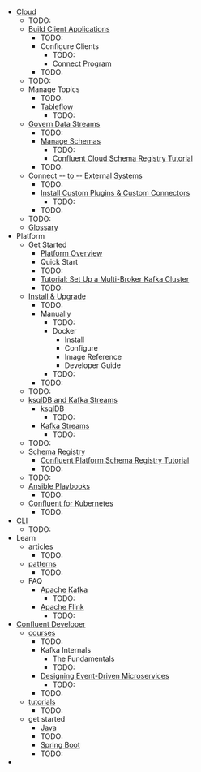 * [Cloud](cloud.overview.md)
  * TODO:
  * [Build Client Applications](client-apps.overview.md)
    * TODO:
    * Configure Clients
      * TODO:
      * [Connect Program](client-apps.connect-w-confluent.md)
    * TODO:
  * TODO:
  * Manage Topics
    * TODO:
    * [Tableflow](topics.tableflow.overview.md)
      * TODO:
  * [Govern Data Streams](stream-governance.index.md)
    * TODO:
    * [Manage Schemas](sr.index.md)
      * TODO:
      * [Confluent Cloud Schema Registry Tutorial](sr.schema_registry_ccloud_tutorial.md)
    * TODO:
  * [Connect -- to -- External Systems](connectors.index.md)
    * TODO:
    * [Install Custom Plugins & Custom Connectors](connectors.bring-your-connector.overview.md)
      * TODO:
    * TODO:
  * TODO:
  * [Glossary](glossary.md)
* Platform
  * Get Started
    * [Platform Overview](platform.current.get-started.platform.md)
    * Quick Start
    * TODO:
    * [Tutorial: Set Up a Multi-Broker Kafka Cluster](platform.current.get-started.tutorial-multi-broker.md)
    * TODO:
  * [Install & Upgrade](platform.current.installation.overview.md)
    * TODO:
    * Manually
      * TODO:
      * Docker
        * Install
        * Configure
        * Image Reference
        * Developer Guide
      * TODO:
    * TODO:
  * TODO:
  * [ksqlDB and Kafka Streams](platform.current.streams-ksql.md)
    * ksqlDB
      * TODO:
    * [Kafka Streams](platform.current.streams.overview.md)
      * TODO:
  * TODO:
  * [Schema Registry](platform.current.schema-registry.index.md)
    * [Confluent Platform Schema Registry Tutorial](platform.current.schema-registry.schema_registry_onprem_tutorial.md)
    * TODO:
  * TODO:
  * [Ansible Playbooks](ansible.current.overview.md)
    * TODO:
  * [Confluent for Kubernetes](operator.current.overview.md)
    * TODO:
* [CLI](confluent-cli.overview.md)
  * TODO:
* Learn
  * [articles](https://developer.confluent.io/learn/)
    * TODO:
  * [patterns](patterns.md)
    * TODO:
  * FAQ
    * [Apache Kafka](faq.apache-kafka.md)
      * TODO:
    * [Apache Flink](faq.apache-flink.md)
      * TODO:
* [Confluent Developer](developer.confluent.io.md)
  * [courses](https://developer.confluent.io/courses)
    * TODO:
    * Kafka Internals
      * The Fundamentals
      * TODO:
    * [Designing Event-Driven Microservices](Designing%20Event-Driven%20Microservices.md)
      * TODO:
    * TODO:
  * [tutorials](https://developer.confluent.io/tutorials/)
    * TODO:
  * get started
    * [Java](get-started.java.md)
    * TODO:
    * [Spring Boot](get-started.spring-boot.md)
    * TODO:
* 